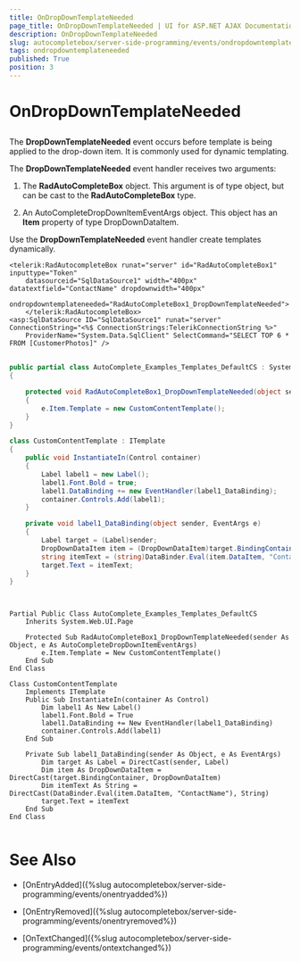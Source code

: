 ```yaml
---
title: OnDropDownTemplateNeeded
page_title: OnDropDownTemplateNeeded | UI for ASP.NET AJAX Documentation
description: OnDropDownTemplateNeeded
slug: autocompletebox/server-side-programming/events/ondropdowntemplateneeded
tags: ondropdowntemplateneeded
published: True
position: 3
---
```


# OnDropDownTemplateNeeded



## 

The **DropDownTemplateNeeded** event occurs before template is being applied to the drop-down item. It is commonly used for dynamic templating.

The **DropDownTemplateNeeded** event handler receives two arguments:

1. The **RadAutoCompleteBox** object. This argument is of type object, but can be cast to the **RadAutoCompleteBox** type.

1. An AutoCompleteDropDownItemEventArgs object. This object has an **Item** property of type DropDownDataItem.

Use the **DropDownTemplateNeeded** event handler create templates dynamically.

````ASPNET
<telerik:RadAutocompleteBox runat="server" id="RadAutoCompleteBox1" inputtype="Token"
	datasourceid="SqlDataSource1" width="400px" datatextfield="ContactName" dropdownwidth="400px"
	ondropdowntemplateneeded="RadAutoCompleteBox1_DropDownTemplateNeeded">
	</telerik:RadAutocompleteBox>
<asp:SqlDataSource ID="SqlDataSource1" runat="server" ConnectionString="<%$ ConnectionStrings:TelerikConnectionString %>"
	ProviderName="System.Data.SqlClient" SelectCommand="SELECT TOP 6 * FROM [CustomerPhotos]" />
````





````C#
	
public partial class AutoComplete_Examples_Templates_DefaultCS : System.Web.UI.Page
{

	protected void RadAutoCompleteBox1_DropDownTemplateNeeded(object sender, AutoCompleteDropDownItemEventArgs e)
	{
		e.Item.Template = new CustomContentTemplate();
	}
}

class CustomContentTemplate : ITemplate
{
	public void InstantiateIn(Control container)
	{
		Label label1 = new Label();
		label1.Font.Bold = true;
		label1.DataBinding += new EventHandler(label1_DataBinding);
		container.Controls.Add(label1);
	}

	private void label1_DataBinding(object sender, EventArgs e)
	{
		Label target = (Label)sender;
		DropDownDataItem item = (DropDownDataItem)target.BindingContainer;
		string itemText = (string)DataBinder.Eval(item.DataItem, "ContactName");
		target.Text = itemText;
	}
}
	
````
````VB.NET
	
Partial Public Class AutoComplete_Examples_Templates_DefaultCS
	Inherits System.Web.UI.Page

	Protected Sub RadAutoCompleteBox1_DropDownTemplateNeeded(sender As Object, e As AutoCompleteDropDownItemEventArgs)
		e.Item.Template = New CustomContentTemplate()
	End Sub
End Class

Class CustomContentTemplate
	Implements ITemplate
	Public Sub InstantiateIn(container As Control)
		Dim label1 As New Label()
		label1.Font.Bold = True
		label1.DataBinding += New EventHandler(label1_DataBinding)
		container.Controls.Add(label1)
	End Sub

	Private Sub label1_DataBinding(sender As Object, e As EventArgs)
		Dim target As Label = DirectCast(sender, Label)
		Dim item As DropDownDataItem = DirectCast(target.BindingContainer, DropDownDataItem)
		Dim itemText As String = DirectCast(DataBinder.Eval(item.DataItem, "ContactName"), String)
		target.Text = itemText
	End Sub
End Class
	
````


# See Also

 * [OnEntryAdded]({%slug autocompletebox/server-side-programming/events/onentryadded%})

 * [OnEntryRemoved]({%slug autocompletebox/server-side-programming/events/onentryremoved%})

 * [OnTextChanged]({%slug autocompletebox/server-side-programming/events/ontextchanged%})
